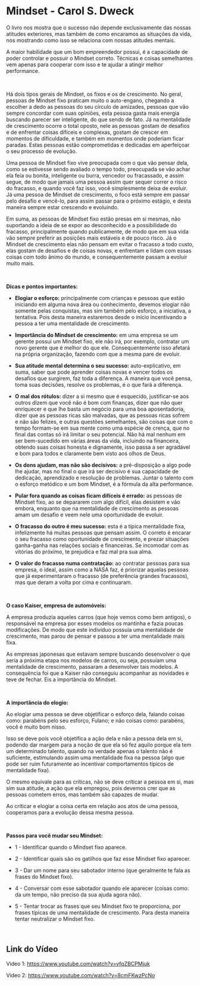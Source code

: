 
# Mindset - Carol S. Dweck

O livro nos mostra que o sucesso não depende exclusivamente das nossas atitudes exteriores, mas também de como encaramos as situações da vida, nos mostrando como isso se relaciona com nossas atitudes mentais.

A maior habilidade que um bom empreendedor possui, é a capacidade de poder controlar e possuir o Mindset correto. Técnicas e coisas semelhantes vem apenas para cooperar com isso e te ajudar a atingir melhor performance.

<br>

Há dois tipos gerais de Mindset, os fixos e os de crescimento. No geral, pessoas de Mindset fixo praticam muito o auto-engano, chegando a escolher a dedo as pessoas do seu círculo de amizades, pessoas que vão sempre concordar com suas opiniões, esta pessoa gasta mais energia buscando parecer ser inteligente, do que sendo de fato. Já na mentalidade de crescimento ocorre o total oposto, nele as pessoas gostam de desafios e de enfrentar coisas difíceis e complexas, gostam de crescer em momentos de dificuldade, e também em momentos onde poderiam ficar paradas. Estas pessoas estão comprometidas e dedicadas em aperfeiçoar o seu processo de evolução.

Uma pessoa de Mindset fixo vive preocupada com o que vão pensar dela, como se estivesse sendo avaliado o tempo todo, preocupada se vão achar ela feia ou bonita, inteligente ou burra, vencedor ou fracassado, e assim segue, de modo que jamais uma pessoa assim quer sequer correr o risco do fracasso, e quando você faz isso, você simplesmente deixa de evoluir. Já uma pessoa de Mindset de crescimento, o foco está sempre em passar pelo desafio e vencê-lo, para assim passar para o próximo estágio, e desta maneira sempre estar crescendo e evoluindo.

Em suma, as pessoas de Mindset fixo estão presas em si mesmas, não suportando a ideia de se expor ao desconhecido e a possibilidade do fracasso, principalmente quando publicamente, de modo que em sua vida vão sempre preferir as posições mais estáveis e de pouco risco. Já o Mindset de crescimento elas não pensam em evitar o fracasso a todo custo, elas gostam de desafios e de coisas novas, e enfrentam e lidam com essas coisas com todo ânimo do mundo, e consequentemente passam a evoluir muito mais.

<br>

<b>Dicas e pontos importantes:</b>

- <b>Elogiar o esforço:</b> principalmente com crianças e pessoas que estão iniciando em alguma nova área ou conhecimento, devemos elogiar não somente pelas conquistas, mas sim também pelo esforço, a iniciativa, a tentativa. Pois desta maneira estaremos desde o início incentivando a pessoa a ter uma mentalidade de crescimento. 

- <b>Importância do Mindset de crescimento:</b> em uma empresa se um gerente possui um Mindset fixo, ele não irá, por exemplo, contratar um novo gerente que é melhor do que ele. Consequentemente isso afetará na própria organização, fazendo com que a mesma pare de evoluir.

- <b>Sua atitude mental determina o seu sucesso:</b> auto-explicativo, em suma, saber que pode aprender coisas novas e vencer todos os desafios que surgirem, faz toda a diferença. A maneira que você pensa, toma suas decisões, resolve os problemas, é o que fará a diferença.

- <b>O mal dos rótulos:</b> dizer a si mesmo que é esquecido, justificar-se aos outros dizem que você não é bom com finanças, dizer que não quer enriquecer e que lhe basta um negócio para uma boa aposentadoria, dizer que as pessoas ricas são malvadas, que as pessoas ricas sofrem e não são felizes, e outras questões semelhantes, são coisas que com o tempo formam-se em sua mente como uma espécie de crença, que no final das contas só irá limitar o seu potencial. Não há mal nenhum em ser bem-sucedido em várias áreas da vida, incluindo na financeira, obtendo suas coisas honesta e dignamente, isso passa a ser agradável e bom para todos e claramente bem visto aos olhos de Deus.

- <b>Os dons ajudam, mas não são decisivos:</b> a pré-disposição a algo pode lhe ajudar, mas no final o que irá ser decisivo é sua capacidade de dedicação, aprendizado e resolução de problemas. Juntar o talento com o esforço metódico e um bom Mindset, é a fórmula da alta performance.

- <b>Pular fora quando as coisas ficam difíceis é errado:</b> as pessoas de Mindset fixo, ao se depararem com algo difícil, elas desistem e vão embora, enquanto que na mentalidade de crescimento as pessoas amam um desafio e veem nele uma oportunidade de evoluir.

- <b>O fracasso do outro é meu sucesso:</b> esta é a típica mentalidade fixa, infelizmente há muitas pessoas que pensam assim. O correto é encarar o seu fracasso como oportunidade de crescimento, e prezar situações ganha-ganha nas relações sociais e financeiras. Se incomodar com as vitórias do próximo, te prejudica e faz mal pra sua alma.

- <b>O valor do fracasso numa contratação:</b> ao contratar pessoas para sua empresa, o ideal, assim como a NASA faz, é priorizar aquelas pessoas que já experimentaram o fracasso (de preferência grandes fracassos), mas que deram a volta por cima e continuaram.

<br>

<b>O caso Kaiser, empresa de automóveis:</b>

A empresa produzia aqueles carros (que hoje vemos como bem antigos), o responsável na empresa por esses modelos os mantinha e fazia poucas modificações. De modo que este indivíduo possuía uma mentalidade de crescimento, mas parou de pensar e passou a ter uma mentalidade mais fixa.

As empresas japonesas que estavam sempre buscando desenvolver o que seria a próxima etapa nos modelos de carros, ou seja, possuíam uma mentalidade de crescimento, passaram a desenvolver tais modelos. A consequência foi que a Kaiser não conseguiu acompanhar as novidades e teve de fechar. Eis a importância do Mindset.

<br>

<b>A importância do elogio:</b>

Ao elogiar uma pessoa se deve objetificar o esforço dela, falando coisas como: parabéns pelo seu esforço, Fulano; e não coisas como: parabéns, você é muito bom nisso.

Isso se deve pois você objetifica a ação dela e não a pessoa dela em si, podendo dar margem para a noção de que ela só fez aquilo porque ela tem um determinado talento, quando na verdade apenas o talento não é suficiente, estimulando assim uma mentalidade fixa na pessoa (algo que pode ser ruim futuramente ao incentivar comportamentos típicos de mentalidade fixa).

O mesmo equivale para as críticas, não se deve criticar a pessoa em si, mas sim sua atitude, a ação que ela empregou, pois devemos crer que as pessoas cometem erros, mas também são capazes de mudar.

Ao criticar e elogiar a coisa certa em relação aos atos de uma pessoa, cooperamos para a evolução dessa mesma pessoa.

<br>

<b>Passos para você mudar seu Mindset:</b>

- 1 - Identificar quando o Mindset fixo aparece.

- 2 - Identificar quais são os gatilhos que faz esse Mindset fixo aparecer.

- 3 - Dar um nome para seu sabotador interno (que geralmente te fala as frases do Mindset fixo).

- 4 - Conversar com esse sabotador quando ele aparecer (coisas como: da um tempo, não preciso da sua ajuda agora não).

- 5 - Tentar trocar as frases que seu Mindset fixo te proporciona, por frases típicas de uma mentalidade de crescimento. Para desta maneira tentar neutralizar o Mindset fixo.

<br>

## Link do Vídeo

Video 1: https://www.youtube.com/watch?v=vfqZBCPMjuk

Video 2: https://www.youtube.com/watch?v=8cmFKwzPcNo


